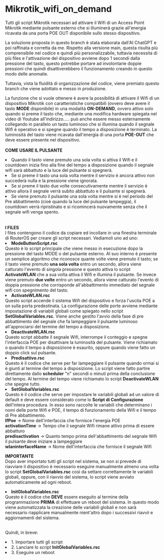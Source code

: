 # Mikrotik_wifi_on_demand
Tutti gli script Mikrotik necessari ad attivare il Wifi di un Access Point Mikrotik mediante pulsante esterno che si illuminerà grazie all'energia ricavata da una porta POE OUT disponibile sullo stesso dispositivo.

La soluzione proposta in questo branch è stata elaborata dall'AI ChatGPT e poi raffinata e corretta da me.
Rispetto alla versione main, questa risulta più comprensibile nel codice e quindi più personalizzabile, tuttavia necessita di più files e l'attivazione del dispositivo avviene dopo 1 secondi dalla pressione del tasto, questo potrebbe portare ad involontarie doppie pressioni che quindi disattiverebbero il funzionamento creando in questo modo delle anomalie.

Tuttavia, vista la fluidità di organizzazione del codice, viene premiato questo branch che viene adottato e messo in produzione.

La funzione che si vuole ottenere è avere la possibilità di attivare il Wifi di un dispositivo Mikrotik con caratteristiche compatibili (ovvero deve avere il tasto <b>MODE</b> disponibile) in una modalità <b>ON-DEMAND</b>, ovvero attivo solo quando si preme il tasto che, mediante una modifica hardware spiegata nel video di Youtube all'indirizzo..... può anche essere messo esternamente collegando in parallelo un tasto luminoso che si illumina quando il segnale Wifi è operativo e si spegne quando il tempo a disposizione è terminato. La luminosità del tasto viene ricavata dall'energia di una porta <b>POE-OUT</b> che deve essere presente nel dispositivo.<br>
<br>
<b>COME USARE IL PULSANTE</b>
<li> Quando il tasto viene premuto una sola volta si attiva il Wifi e il countdown inizia fino alla fine del tempo a disposizione quando il segnale wifi sarà abbattuto e la luce del pulsante si spegnerà.
</li>
<li> Se si preme il tasto una sola volta mentre il servizio è ancora attivo non succederà nulla e la pressione viene ignorata.
</li>
<li> Se si preme il tasto due volte consecutivamente mentre il servizio è attivo allora il segnale verrà subito abbattuto e il pulsante si spegnerà.
</li>
<li> Se viene premuto il pulsante una sola volta mentre si è nel periodo del Pre abbattimento (cioè quando la luce del pulsante lampeggia), il countdown verrà ripristinato e si ricomincerà nuovamente senza che il segnale wifi venga spento.
</li><br>
<br>
<b>I FILES</b><br>
I files contengono il codice da copiare ed incollare in una finestra terminale di RouterOS per creare gli script necessari. Vediamoli uno ad uno:
<li>
  <b>ModeButtonScript.rsc</b><br>
  Questo è lo script principale che viene messo in esecuzione dopo la pressione del tasto MODE o del pulsante esterno. Al suo interno è presente un semplice algoritmo che riconosce quante volte viene premuto il tasto; se il tasto viene premuto <b>una sola volta</b> entro un secondo, allora viene catturato l'evento di singola pressione e questo attiva lo script <b>ActivateWLAN</b> che a sua volta attiva il Wifi e illumina il pulsante.
  Se invece viene premuto <b>due volte</b> entro un secondo, allora viene catturato l'evento di doppia pressione che corrisponde all'abbattimento immediato del segnale wifi con spegnimento del tasto.
</li>
<li>
  <b>ActivateWLAN.rsc</b><br>
  Questo script accende il sistema Wifi del dispositivo e forza l'uscita POE a on sulla porta predestinata. La configurazione delle porte avviene mediante impostazione di variabili globali come spiegato nello script <b>SetGlobalVariables.rsc</b>.
  Viene anche gestito l'avvio della fase di pre abbattimento del segnale che fa lampeggiare il pulsante luminoso all'approciarsi del termine del tempo a disposizione.
</li>
<li>
  <b>DeactivateWLAN.rsc</b><br>
  Questo script abbatte il segnale Wifi, interrompe il conteggio e spegne l'interfaccia POE per disattivare la luminosità del pulsante. Viene richiamato o quando il tempo a disposizione è esaurito, oppure quando viene fatto un doppio click sul pulsante.  
</li>
<li>
  <b>Predisattivo.rsc</b><br>
  Questo è il codice che serve per far lampeggiare il pulsante quando ormai si è giunti al termine del tempo a disposizione. Lo script viene fatto partire direttamente dallo <b>scheduler</b> "n" secondi o minuti prima della conclusione del tempo.
  Al termine del tempo viene richiamato lo script <b>DeactivateWLAN</b> che spegne tutto.
</li>
<li>
  <b>SetGlobalVariables.rsc</b><br>
  Questo è il codice che serve per impostare le variabili globali ad un valore di default e deve essere considerato come lo <b>Script di Configurazione</b> dell'intera procedura. In esso sono raccolte le variabili che determinano i nomi delle porte Wifi e POE, il tempo di funzionamento della Wifi e il tempo di Pre abbattimento.<br>
  <b>IfPoe</b> -> Nome dell'interfaccia che fornisce l'energia POE<br>
  <b>activationTime</b> -> Tempo che il segnale Wifi rimane attivo prima di essere abbatturo<br>
  <b>predisactivation</b> -> Quanto tempo prima dell'abbattimento del segnale Wifi il pulsante deve iniziare a lampeggiare<br>
  <b>wlaninterfaceName</b> -> Nome dell'interfaccia che fornisce il segnale Wifi<br>
  
  <b>IMPORTANTE</b><br>
  Dopo aver importato tutti gli script nel sistema, se non si prevede di riavviare il dispositivo è necessario eseguire manualmente almeno una volta lo script <b>SetGlobalVariables.rsc</b> così da settare correttamente le variabili globali, oppure, con il riavvio del sistema, lo script viene avviato automaticamente ad ogni reboot.
</li>
<li>
  <b>InitGlobalVariables.rsc</b><br>
  Questo è il codice che <b>DEVE</b> essere eseguito al termine della programmazione <b>PRIMA</b> di effettuare un reboot del sistema.
  In questo modo viene automatizzata la creazione delle variabili globali e non sarà necessario riapplicare manualmente nient'altro dopo i successivi riavvii e aggiornamenti del sistema.
</li><br>

Quindi, in breve:<br>
<li>
  1. Importare tutti gli script
</li>
<li>
  2. Lanciare lo script <b>InitGlobalVariables.rsc</b>
</li>
<li>
  3. Eseguire un reboot
</li>
